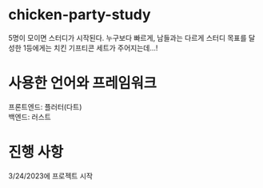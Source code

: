 # chicken-party-study
5명이 모이면 스터디가 시작된다.
누구보다 빠르게, 남들과는 다르게 스터디 목표를 달성한 1등에게는
치킨 기프티콘 세트가 주어지는데...!

# 사용한 언어와 프레임워크
프론트엔드: 플러터(다트)<br>
백엔드: 러스트

# 진행 사항
3/24/2023에 프로젝트 시작
